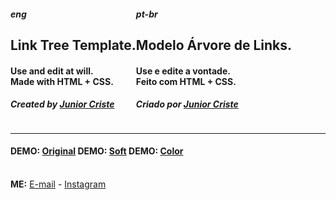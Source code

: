 <div id="about" style="display: flex;">
<div>
<h5><i> eng </i></h5>
<h2>Link Tree Template. </h2>
<h4>Use and edit at will.
<br />
Made with HTML + CSS.  </h4>

<h5> Created by <a href="https://github.com/juniorcriste">Junior Criste</a></h5>

</div>
<div>
<h5><i> pt-br </i></h5>
<h2>Modelo Árvore de Links. </h2>
<h4>Use e edite a vontade.
<br />
Feito com HTML + CSS.  </h4>
<h5> Criado por <a href="https://github.com/juniorcriste">Junior Criste</a></h5>
</div></div>
<hr /> 
<h4>
DEMO:  <a href="https://www.informaticode.store/arvore">Original</a> 
DEMO: <a href="https://www.informaticode.store/linksdabio">Soft</a> 
DEMO: <a href="https://www.informaticode.store/arvorecolorida">Color</a> </h4> 
<br />
<b>ME:</b> <a href="mailto:informaticode@gmail.com">E-mail</a> - <a href="https://www.instagram.com/myself.junior/">Instagram</a>
</h4>
